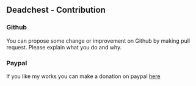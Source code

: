 ## Deadchest - Contribution

### Github

You can propose some change or improvement on Github by making pull request. Please explain what you do and why.

### Paypal

If you like my works you can make a donation on paypal [here](https://www.paypal.com/cgi-bin/webscr?return=https://dev.bukkit.org/projects/322434?gameCategorySlug=bukkit-plugins&amp;projectSlug=deadchest&amp;cn=Add+special+instructions+to+the+addon+author()&amp;business=arthur.pavarino%40gmail.com&amp;bn=PP-DonationsBF:btn_donateCC_LG.gif:NonHosted&amp;cancel_return=https://dev.bukkit.org/projects/322434?gameCategorySlug=bukkit-plugins&amp;projectSlug=deadchest&amp;lc=US&amp;item_name=DeadChest+(from+bukkit.org)&amp;cmd=_donations&amp;rm=1&amp;no_shipping=1&amp;currency_code=USD)

